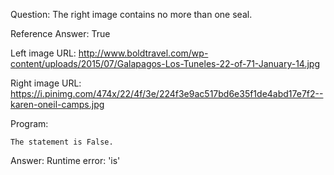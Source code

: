 Question: The right image contains no more than one seal.

Reference Answer: True

Left image URL: http://www.boldtravel.com/wp-content/uploads/2015/07/Galapagos-Los-Tuneles-22-of-71-January-14.jpg

Right image URL: https://i.pinimg.com/474x/22/4f/3e/224f3e9ac517bd6e35f1de4abd17e7f2--karen-oneil-camps.jpg

Program:

```
The statement is False.
```
Answer: Runtime error: 'is'

